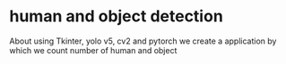 # human and object detection
About
using Tkinter, yolo v5, cv2 and pytorch we create a application by which we count number of human and object
